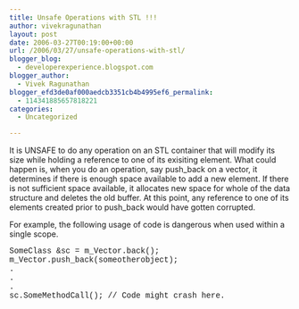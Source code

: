 ```yaml
---
title: Unsafe Operations with STL !!!
author: vivekragunathan
layout: post
date: 2006-03-27T00:19:00+00:00
url: /2006/03/27/unsafe-operations-with-stl/
blogger_blog:
  - developerexperience.blogspot.com
blogger_author:
  - Vivek Ragunathan
blogger_efd3de0af000aedcb3351cb4b4995ef6_permalink:
  - 114341885657818221
categories:
  - Uncategorized

---
```

It is UNSAFE to do any operation on an STL container that will modify its size while holding a reference to one of its exisiting element. What could happen is, when you do an operation, say push\_back on a vector, it determines if there is enough space available to add a new element. If there is not sufficient space available, it allocates new space for whole of the data structure and deletes the old buffer. At this point, any reference to one of its elements created prior to push\_back would have gotten corrupted.

For example, the following usage of code is dangerous when used within a single scope.

<span style="font-family:courier new;">SomeClass &sc = m_Vector.back();</span>  
<span style="font-family:courier new;">m_Vector.push_back(someotherobject);</span>  
<span style="font-family:courier new;">.</span>  
<span style="font-family:courier new;">.</span>  
<span style="font-family:courier new;">.</span>  
<span style="font-family:courier new;">sc.SomeMethodCall(); // Code might crash here. </span>